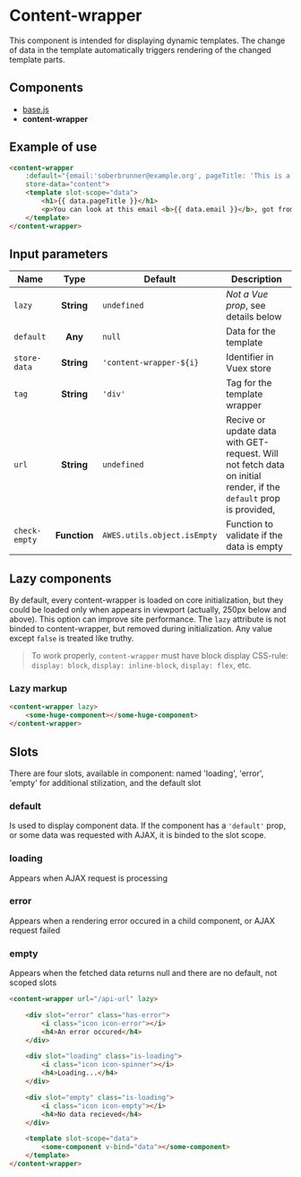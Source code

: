 # Content-wrapper

This component is intended for displaying dynamic templates. The change of data in the template automatically triggers rendering of the changed template parts.


## Components

- [base.js](./index.md)
- **content-wrapper**


## Example of use

```html
<content-wrapper
    :default="{email:'soberbrunner@example.org', pageTitle: 'This is a content wrapper example'}"
    store-data="content">
    <template slot-scope="data">
        <h1>{{ data.pageTitle }}</h1>
        <p>You can look at this email <b>{{ data.email }}</b>, got from data you've passed</p>
    </template>
</content-wrapper>
```

<div class="vue-example">
<content-wrapper
    :default="{email:'soberbrunner@example.org', pageTitle: 'This is a content wrapper example'}"
    store-data="content">
    <template slot-scope="data">
        <h1>{{ data.pageTitle }}</h1>
        <p>You can look at this email <b>{{ data.email }}</b>, got from data you've passed</p>
    </template>
</content-wrapper>
</div>


## Input parameters

| Name            | Type          | Default      | Description                                   |
|-----------------|:-------------:| -------------|-----------------------------------------------|
| `lazy`          | **String**    | `undefined`  | *Not a Vue prop*, see details below           |
| `default`       | **Any**       | `null`       | Data for the template                         |
| `store-data`    | **String**    | `'content-wrapper-${i}`  | Identifier in Vuex store  |
| `tag`           | **String**    | `'div'`      | Tag for the template wrapper                  |
| `url`           | **String**    | `undefined`  | Recive or update data with GET-request. Will not fetch data on initial render, if the `default` prop is provided, |
| `check-empty`   | **Function**  | `AWES.utils.object.isEmpty` | Function to validate if the data is empty |


## Lazy components

By default, every content-wrapper is loaded on core initialization, but they could be loaded only when appears in viewport (actually, 250px below and above). This option can improve site performance. The `lazy` attribute is not binded to content-wrapper, but removed during initialization. Any value except `false` is treated like truthy.

> To work properly, `content-wrapper` must have block display CSS-rule: `display: block`, `display: inline-block`, `display: flex`, etc.

### Lazy markup

```html
<content-wrapper lazy>
    <some-huge-component></some-huge-component>
</content-wrapper>
```


## Slots

There are four slots, available in component: named 'loading', 'error', 'empty' for additional stilization, and the default slot

### default

Is used to display component data. If the component has a `'default'` prop, or some data was requested with AJAX, it is binded to the slot scope.

### loading

Appears when AJAX request is processing

### error

Appears when a rendering error occured in a child component, or AJAX request failed

### empty

Appears when the fetched data returns null and there are no default, not scoped slots 

```html
<content-wrapper url="/api-url" lazy>

    <div slot="error" class="has-error">
        <i class="icon icon-error"></i>
        <h4>An error occured</h4>
    </div>

    <div slot="loading" class="is-loading">
        <i class="icon icon-spinner"></i>
        <h4>Loading...</h4>
    </div>

    <div slot="empty" class="is-loading">
        <i class="icon icon-empty"></i>
        <h4>No data recieved</h4>
    </div>

    <template slot-scope="data">
        <some-component v-bind="data"></some-component>
    </template>
</content-wrapper>
```